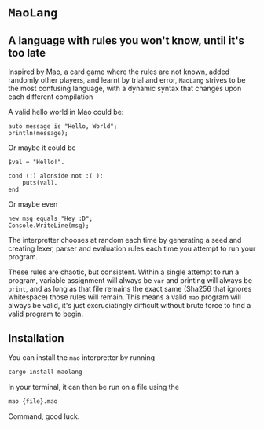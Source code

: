 # `MaoLang`
## A language with rules you won't know, until it's too late

Inspired by Mao, a card game where the rules are not known, added randomly other players, and learnt by trial and error, `MaoLang` strives to be the most confusing language, with a dynamic syntax that changes upon each different compilation

A valid hello world in Mao could be:

```
auto message is "Hello, World";
println(message);
```

Or maybe it could be 

```
$val = "Hello!".

cond (:) alonside not :( ):
    puts(val).
end
```

Or maybe even 

```
new msg equals "Hey :D";
Console.WriteLine(msg);
```

The interpretter chooses at random each time by generating a seed and creating lexer, parser and evaluation rules each time you attempt to run your program.

These rules are chaotic, but consistent. Within a single attempt to run a program, variable assignment will always be `var` and printing will always be `print`, and as long as that file remains the exact same (Sha256 that ignores whitespace) those rules will remain. This means a valid `mao` program will always be valid, it's just excruciatingly difficult without brute force to find a valid program to begin.

## Installation

You can install the `mao` interpretter by running

```bash
cargo install maolang
```

In your terminal, it can then be run on a file using the 

```bash
mao {file}.mao
```

Command, good luck.
